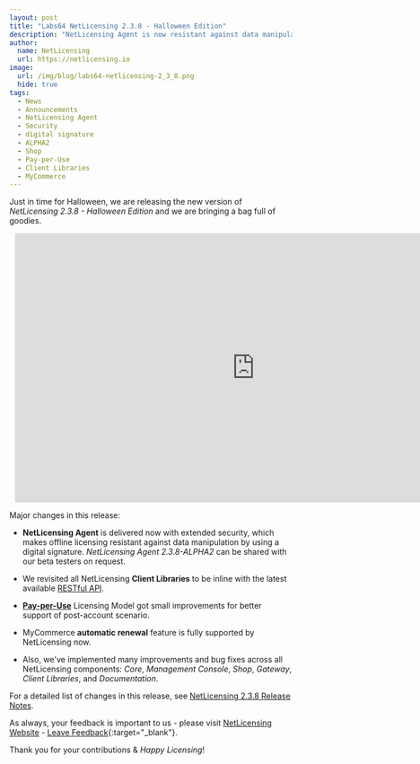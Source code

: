 ```yaml
---
layout: post
title: "Labs64 NetLicensing 2.3.8 - Halloween Edition"
description: "NetLicensing Agent is now resistant against data manipulation by using digital signature"
author:
  name: NetLicensing
  url: https://netlicensing.io
image:
  url: /img/blog/labs64-netlicensing-2_3_8.png
  hide: true
tags:
  - News
  - Announcements
  - NetLicensing Agent
  - Security
  - digital signature
  - ALPHA2
  - Shop
  - Pay-per-Use
  - Client Libraries
  - MyCommerce
---
```


Just in time for Halloween, we are releasing the new version of *NetLicensing 2.3.8 - Halloween Edition* and we are bringing a bag full of goodies.

<div style="text-align:center;margin:10px;">
  <iframe width="853" height="480" align="center" src="https://www.youtube.com/embed/ThV2dkjnHQM" frameborder="0" gesture="media" allowfullscreen></iframe>
</div>

Major changes in this release:

* **NetLicensing Agent** is delivered now with extended security, which makes offline licensing resistant against data manipulation by using a digital signature.
*NetLicensing Agent 2.3.8-ALPHA2* can be shared with our beta testers on request.

* We revisited all NetLicensing **Client Libraries** to be inline with the latest available [RESTful API](https://netlicensing.io/wiki/restful-api).

* **[Pay-per-Use](https://netlicensing.io/wiki/pay-per-use)** Licensing Model got small improvements for better support of post-account scenario.

* MyCommerce **automatic renewal** feature is fully supported by NetLicensing now.

* Also, we've implemented many improvements and bug fixes across all NetLicensing components: *Core*, *Management Console*, *Shop*, *Gateway*, *Client Libraries*, and *Documentation*.

For a detailed list of changes in this release, see [NetLicensing 2.3.8 Release Notes](https://netlicensing.io/wiki/netlicensing-2-3-8-final).

As always, your feedback is important to us - please visit [NetLicensing Website](https://netlicensing.io) - [Leave Feedback](https://netlicensing.uservoice.com/){:target="_blank"}.

Thank you for your contributions & *Happy Licensing*!
